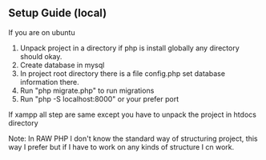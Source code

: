 

## Setup Guide (local)
If you are on ubuntu

1. Unpack project in a directory if php is install globally any directory should okay.
2. Create database in mysql
3. In project root directory there is a file config.php set database information there.
4. Run "php migrate.php" to run migrations
5. Run "php -S localhost:8000" or your prefer port

If xampp all step are same except you have to unpack the project in htdocs directory

Note: In RAW PHP I don't know the standard way of structuring project, this way I prefer but if I have to work on any kinds of structure I cn work.
